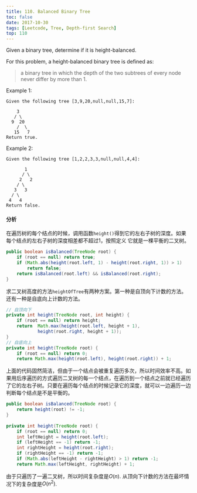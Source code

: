 ```yaml
---
title: 110. Balanced Binary Tree
toc: false
date: 2017-10-30
tags: [Leetcode, Tree, Depth-first Search]
top: 110
---
```



Given a binary tree, determine if it is height-balanced.

For this problem, a height-balanced binary tree is defined as:

> a binary tree in which the depth of the two subtrees of every node never differ by more than 1.

Example 1:

```
Given the following tree [3,9,20,null,null,15,7]:

    3
   / \
  9  20
    /  \
   15   7
Return true.
```

Example 2:

```
Given the following tree [1,2,2,3,3,null,null,4,4]:

       1
      / \
     2   2
    / \
   3   3
  / \
 4   4
Return false.
```


#### 分析

在遍历树的每个结点的时候，调⽤函数`height()`得到它的左右⼦树的深度。如果每个结点的左右⼦树的深度相差都不超过1，按照定义 它就是⼀棵平衡的⼆叉树。


```Java
public boolean isBalanced(TreeNode root) {
    if (root == null) return true;
    if (Math.abs(height(root.left, 1) - height(root.right, 1)) > 1) 
        return false;
    return isBalanced(root.left) && isBalanced(root.right);
}
```

求二叉树高度的方法`heightOfTree`有两种方案。第一种是自顶向下计数的方法。还有一种是自底向上计数的方法。


```Java
// 自顶向下
private int height(TreeNode root, int height) {
    if (root == null) return height;
    return  Math.max(height(root.left, height + 1),
            height(root.right, height + 1));
}
// 自底向上
private int height(TreeNode root) {
    if (root == null) return 0;
    return Math.max(height(root.left), height(root.right)) + 1;
```

上⾯的代码固然简洁，但由于⼀个结点会被重复遍历多次，所以时间效率不⾼。如果⽤后序遍历的⽅式遍历⼆叉树的每⼀个结点，在遍历到⼀个结点之前就已经遍历了它的左右⼦树。只要在遍历每个结点的时候记录它的深度，就可以⼀边遍历⼀边判断每个结点是不是平衡的。


```Java
public boolean isBalanced(TreeNode root) {
    return height(root) != -1;
}
    
private int height(TreeNode root) {
    if (root == null) return 0;
    int leftHeight = height(root.left);
    if (leftHeight == -1) return -1;
    int rightHeight = height(root.right);
    if (rightHeight == -1) return -1;
    if (Math.abs(leftHeight - rightHeight) > 1) return -1;
    return Math.max(leftHeight, rightHeight) + 1;
```

由于只遍历了一遍二叉树，所以时间复杂度是$O(n)$. 从顶向下计数的方法在最坏情况下的复杂度是$O(n^2)$.